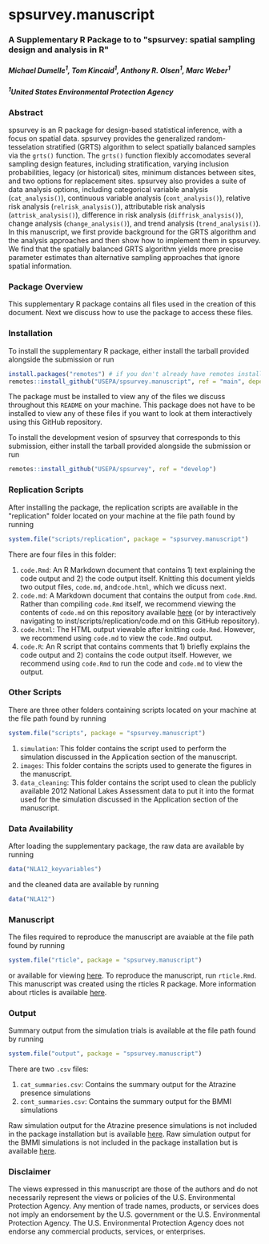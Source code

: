 # spsurvey.manuscript

### A Supplementary R Package to to "spsurvey: spatial sampling design and analysis in R"

##### Michael Dumelle<sup>1</sup>, Tom Kincaid<sup>1</sup>, Anthony R. Olsen<sup>1</sup>, Marc Weber<sup>1</sup>

##### <sup>1</sup>United States Environmental Protection Agency

### Abstract
spsurvey is an R package for design-based statistical inference, with a focus on spatial data. spsurvey provides the generalized random-tesselation stratified (GRTS) algorithm to select spatially balanced samples via the `grts()` function. The `grts()` function flexibly accomodates several sampling design features, including stratification, varying inclusion probabilities, legacy (or historical) sites, minimum distances between sites, and two options for replacement sites. spsurvey also provides a suite of data analysis options, including categorical variable analysis (`cat_analysis()`), continuous variable analysis (`cont_analysis()`), relative risk analysis (`relrisk_analysis()`), attributable risk analysis (`attrisk_analysis()`), difference in risk analysis (`diffrisk_analysis()`), change analysis (`change_analysis()`), and trend analysis (`trend_analysis()`). In this manuscript, we first provide background for the GRTS algorithm and the analysis approaches and then show how to implement them in spsurvey. We find that the spatially balanced GRTS algorithm yields more precise parameter estimates than alternative sampling approaches that ignore spatial information.

### Package Overview

This supplementary R package contains all files used in the creation of this document. Next we discuss how to use the package to access these files.

### Installation

To install the supplementary R package, either install the tarball provided alongside the submission or run
```r
install.packages("remotes") # if you don't already have remotes installed
remotes::install_github("USEPA/spsurvey.manuscript", ref = "main", dependencies = TRUE)
```

The package must be installed to view any of the files we discuss throughout this `README` on your machine. This package does not have to be installed to view any of these files if you want to look at them interactively using this GitHub repository.

To install the development vesion of spsurvey that corresponds to this submission, either install the tarball provided alongside the submission or run
```r
remotes::install_github("USEPA/spsurvey", ref = "develop")
```

### Replication Scripts

After installing the package, the replication scripts are available in the "replication" folder located on your machine at the file path found by running
```r
system.file("scripts/replication", package = "spsurvey.manuscript")
```

There are four files in this folder:

1. `code.Rmd`: An R Markdown document that contains 1) text explaining the code output and 2) the code output itself. Knitting this document yields two output files, `code.md`, and`code.html`, which we dicuss next.
2. `code.md`: A Markdown document that contains the output from `code.Rmd`. Rather than compiling `code.Rmd` itself, we recommend viewing the contents of `code.md` on this repository available [here](https://github.com/USEPA/spsurvey.manuscript/blob/main/inst/scripts/replication/code.md) (or by interactively navigating to inst/scripts/replication/code.md on this GitHub repository).
3. `code.html`: The HTML output viewable after knitting `code.Rmd`. However, we recommend using `code.md` to view the `code.Rmd` output.
4. `code.R`: An R script that contains comments that 1) briefly explains the code output and 2) contains the code output itself. However, we recommend using `code.Rmd` to run the code and `code.md` to view the output.

### Other Scripts

There are three other folders containing scripts located on your machine at the file path found by running
```r
system.file("scripts", package = "spsurvey.manuscript")
```

1. `simulation`: This folder contains the script used to perform the simulation discussed in the Application section of the manuscript.
2. `images`: This folder contains the scripts used to generate the figures in the manuscript.
3. `data_cleaning`: This folder contains the script used to clean the publicly available 2012 National Lakes Assessment data to put it into the format used for the simulation discussed in the Application section of the manuscript. 

### Data Availability

After loading the supplementary package, the raw data are available by running
```r
data("NLA12_keyvariables")
```
and the cleaned data are available by running
```r
data("NLA12")
```

### Manuscript

The files required to reproduce the manuscript are avaiable at the file path found by running
```r
system.file("rticle", package = "spsurvey.manuscript")
```
or available for viewing [here](https://github.com/USEPA/spsurvey.manuscript/blob/main/inst/rticle/rticle.pdf). To reproduce the manuscript, run `rticle.Rmd`. This manuscript was created using the rticles R package. More information about rticles is available [here](https://github.com/rstudio/rticles).

### Output 

Summary output from the simulation trials is available at the file path found by running
```r
system.file("output", package = "spsurvey.manuscript")
```
There are two `.csv` files:

1. `cat_summaries.csv`: Contains the summary output for the Atrazine presence simulations
2. `cont_summaries.csv`: Contains the summary output for the BMMI simulations

Raw simulation output for the Atrazine presence simulations is not included in the package installation but is available [here](https://github.com/USEPA/spsurvey.manuscript/blob/main/inst/output/cat_results.csv). Raw simulation output for the BMMI simulations is not included in the package installation but is available [here](https://github.com/USEPA/spsurvey.manuscript/blob/main/inst/output/cont_results.csv).

### Disclaimer

The views expressed in this manuscript are those of the authors and do not necessarily represent the views or policies of the U.S. Environmental Protection Agency. Any mention of trade names, products, or services does not imply an endorsement by the U.S. government or the U.S. Environmental Protection Agency. The U.S. Environmental Protection Agency does not endorse any commercial products, services, or enterprises.
